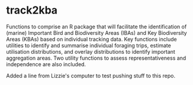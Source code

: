 # track2kba
Functions to comprise an R package that will facilitate the identification of (marine) Important Bird and Biodiversity Areas (IBAs) and Key Biodiversity Areas (KBAs) based on individual tracking data. Key functions include utilities to identify and summarise individual foraging trips, estimate utilisation distributions, and overlay distributions to identify important aggregation areas. Two utility functions to assess representativeness and independence are also included.

Added a line from Lizzie's computer to test pushing stuff to this repo.
